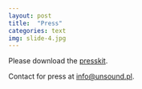 ```yaml
---
layout: post
title:  "Press"
categories: text
img: slide-4.jpg
---
```


Please download the [presskit](/assets/files/press-kit.zip).

Contact for press at [info@unsound.pl](mailto:info@unsound.pl).
